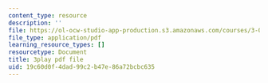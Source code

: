 ```yaml
---
content_type: resource
description: ''
file: https://ol-ocw-studio-app-production.s3.amazonaws.com/courses/3-091sc-introduction-to-solid-state-chemistry-fall-2010/19c60d0f4dad99c2b47e86a72bcbc635_kZJgJCxcHZE.pdf
file_type: application/pdf
learning_resource_types: []
resourcetype: Document
title: 3play pdf file
uid: 19c60d0f-4dad-99c2-b47e-86a72bcbc635
---
```

